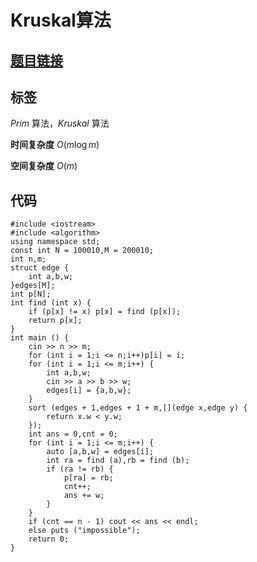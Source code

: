 # Kruskal算法
## [题目链接](https://www.acwing.com/problem/content/861/)

## 标签
$Prim$ 算法，$Kruskal$ 算法

**时间复杂度** $O(m \log m)$

**空间复杂度** $O(m)$

## 代码
```
#include <iostream>
#include <algorithm>
using namespace std;
const int N = 100010,M = 200010;
int n,m;
struct edge {
    int a,b,w;
}edges[M];
int p[N];
int find (int x) {
    if (p[x] != x) p[x] = find (p[x]);
    return p[x];
}
int main () {
    cin >> n >> m;
    for (int i = 1;i <= n;i++)p[i] = i;
    for (int i = 1;i <= m;i++) {
        int a,b,w;
        cin >> a >> b >> w;
        edges[i] = {a,b,w};
    }
    sort (edges + 1,edges + 1 + m,[](edge x,edge y) {
        return x.w < y.w;
    });
    int ans = 0,cnt = 0;
    for (int i = 1;i <= m;i++) {
        auto [a,b,w] = edges[i];
        int ra = find (a),rb = find (b);
        if (ra != rb) {
            p[ra] = rb;
            cnt++;
            ans += w;
        }
    }
    if (cnt == n - 1) cout << ans << endl;
    else puts ("impossible");
    return 0;
}
```
